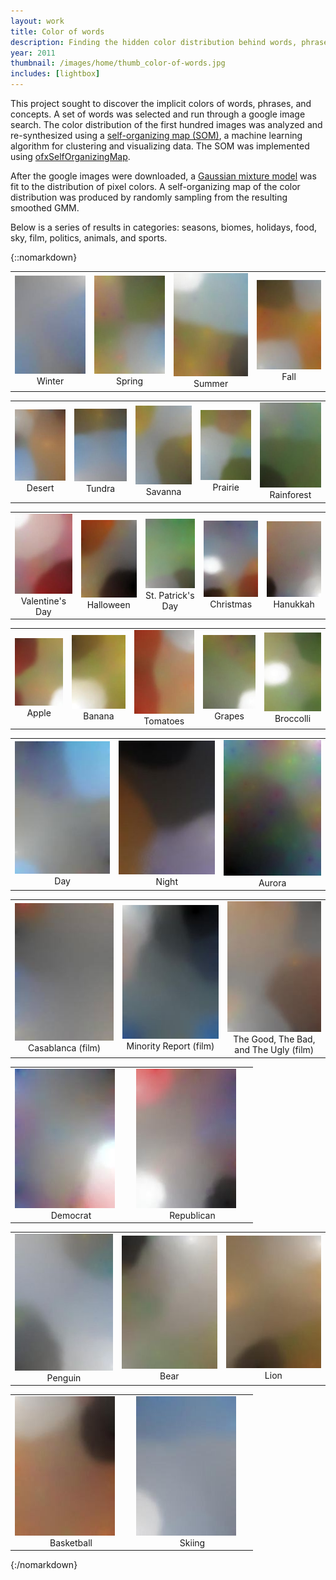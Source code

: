 ```yaml
---
layout: work
title: Color of words
description: Finding the hidden color distribution behind words, phrases, concepts
year: 2011
thumbnail: /images/home/thumb_color-of-words.jpg
includes: [lightbox]
---
```


This project sought to discover the implicit colors of words, phrases, and concepts. A set of words was selected and run through a google image search. The color distribution of the first hundred images was analyzed and re-synthesized using a [self-organizing map (SOM)](http://en.wikipedia.org/wiki/Self-organizing_map), a machine learning algorithm for clustering and visualizing data. The SOM was implemented using [ofxSelfOrganizingMap](http://www.github.com/genekogan/ofxSelfOrganizingMap). <!-- To emphasize the peaks and smooth out spurious colors, the covariance matrix of the GMM was divided by 10. -->

After the google images were downloaded, a [Gaussian mixture model](http://en.wikipedia.org/wiki/Mixture_model) was fit to the distribution of pixel colors. A self-organizing map of the color distribution was produced by randomly sampling from the resulting smoothed GMM.

Below is a series of results in categories: seasons, biomes, holidays, food, sky, film, politics, animals, and sports.

{::nomarkdown}
<center>
	<table border=0>
		<tr>
			<td cellpadding="5" width="180"><a class="example-image-link" href="/images/colors-of-words/SOM_reg_winter.jpg" data-lightbox="example-set" data-title="winter"><img src="/images/colors-of-words/thumb_SOM_reg_winter.jpg" alt="Winter" ></a><br><center>Winter</center></td>
			<td cellpadding="5" width="180"><a class="example-image-link" href="/images/colors-of-words/SOM_reg_spring.jpg" data-lightbox="example-set" data-title="spring"><img src="/images/colors-of-words/thumb_SOM_reg_spring.jpg" alt="Spring" ></a><br><center>Spring</center></td>
			<td cellpadding="5" width="180"><a class="example-image-link" href="/images/colors-of-words/SOM_reg_summer.jpg" data-lightbox="example-set" data-title="summer"><img src="/images/colors-of-words/thumb_SOM_reg_summer.jpg" alt="Summer" ></a><br><center>Summer</center></td>
			<td cellpadding="5" width="180"><a class="example-image-link" href="/images/colors-of-words/SOM_reg_fall.jpg" data-lightbox="example-set" data-title="fall"><img src="/images/colors-of-words/thumb_SOM_reg_fall.jpg" alt="Fall" ></a><br><center>Fall</center></td>
		</tr>
	</table>
	<p>
	<table border=0>
		<tr>
			<td cellpadding="5" width="180"><a class="example-image-link" href="/images/colors-of-words/SOM_reg_desert.jpg" data-lightbox="example-set" data-title="desert"><img src="/images/colors-of-words/thumb_SOM_reg_desert.jpg" alt="Desert" ></a><br><center>Desert</center></td>
			<td cellpadding="5" width="180"><a class="example-image-link" href="/images/colors-of-words/SOM_reg_tundra.jpg" data-lightbox="example-set" data-title="tundra"><img src="/images/colors-of-words/thumb_SOM_reg_tundra.jpg" alt="Tundra" ></a><br><center>Tundra</center></td>
			<td cellpadding="5" width="180"><a class="example-image-link" href="/images/colors-of-words/SOM_reg_savanna.jpg" data-lightbox="example-set" data-title="savanna"><img src="/images/colors-of-words/thumb_SOM_reg_savanna.jpg" alt="Savanna" ></a><br><center>Savanna</center></td>
			<td cellpadding="5" width="180"><a class="example-image-link" href="/images/colors-of-words/SOM_reg_prairie.jpg" data-lightbox="example-set" data-title="prairie"><img src="/images/colors-of-words/thumb_SOM_reg_prairie.jpg" alt="Prairie" ></a><br><center>Prairie</center></td>
			<td cellpadding="5" width="180"><a class="example-image-link" href="/images/colors-of-words/SOM_reg_rainforest.jpg" data-lightbox="example-set" data-title="rainforest"><img src="/images/colors-of-words/thumb_SOM_reg_rainforest.jpg" alt="Rainforest" ></a><br><center>Rainforest</center></td>
		</tr>
	</table>
	<p>
	<table border=0>
		<tr>
			<td cellpadding="5" width="180"><a class="example-image-link" href="/images/colors-of-words/SOM_reg_valentine.jpg" data-lightbox="example-set" data-title="Valentine's Day"><img src="/images/colors-of-words/thumb_SOM_reg_valentine.jpg" alt="Valentine's Day" ></a><br><center>Valentine's Day</center></td>
			<td cellpadding="5" width="180"><a class="example-image-link" href="/images/colors-of-words/SOM_reg_halloween.jpg" data-lightbox="example-set" data-title="Halloween"><img src="/images/colors-of-words/thumb_SOM_reg_halloween.jpg" alt="Halloween" ></a><br><center>Halloween</center></td>
			<td cellpadding="5" width="180"><a class="example-image-link" href="/images/colors-of-words/SOM_reg_stpatricksday.jpg" data-lightbox="example-set" data-title="St. Patrick's Day"><img src="/images/colors-of-words/thumb_SOM_reg_stpatricksday.jpg" alt="St. Patrick's Day" ></a><br><center>St. Patrick's Day</center></td>
			<td cellpadding="5" width="180"><a class="example-image-link" href="/images/colors-of-words/SOM_reg_christmas.jpg" data-lightbox="example-set" data-title="Christmas"><img src="/images/colors-of-words/thumb_SOM_reg_christmas.jpg" alt="Christmas" ></a><br><center>Christmas</center></td>
			<td cellpadding="5" width="180"><a class="example-image-link" href="/images/colors-of-words/SOM_reg_hanukkah.jpg" data-lightbox="example-set" data-title="Hanukkah"><img src="/images/colors-of-words/thumb_SOM_reg_hanukkah.jpg" alt="Hanukkah" ></a><br><center>Hanukkah</center></td>
		</tr>
	</table>
	<p>
	<table border=0>
		<tr>
			<td cellpadding="5" width="180"><a class="example-image-link" href="/images/colors-of-words/SOM_reg_apples.jpg" data-lightbox="example-set" data-title="apples"><img src="/images/colors-of-words/thumb_SOM_reg_apples.jpg" alt="Apple" ></a><br><center>Apple</center></td>
			<td cellpadding="5" width="180"><a class="example-image-link" href="/images/colors-of-words/SOM_reg_banana.jpg" data-lightbox="example-set" data-title="banana"><img src="/images/colors-of-words/thumb_SOM_reg_banana.jpg" alt="Banana" ></a><br><center>Banana</center></td>
			<td cellpadding="5" width="180"><a class="example-image-link" href="/images/colors-of-words/SOM_reg_tomatoes.jpg" data-lightbox="example-set" data-title="tomatoes"><img src="/images/colors-of-words/thumb_SOM_reg_tomatoes.jpg" alt="Tomatoes" ></a><br><center>Tomatoes</center></td>
			<td cellpadding="5" width="180"><a class="example-image-link" href="/images/colors-of-words/SOM_reg_grapes.jpg" data-lightbox="example-set" data-title="grapes"><img src="/images/colors-of-words/thumb_SOM_reg_grapes.jpg" alt="Grapes" ></a><br><center>Grapes</center></td>
			<td cellpadding="5" width="180"><a class="example-image-link" href="/images/colors-of-words/SOM_reg_broccolli.jpg" data-lightbox="example-set" data-title="broccolli"><img src="/images/colors-of-words/thumb_SOM_reg_broccolli.jpg" alt="Broccolli" ></a><br><center>Broccolli</center></td>
		</tr>
	</table>
	<p>
	<table border=0>
		<tr>
			<td cellpadding="5" width="180"><a class="example-image-link" href="/images/colors-of-words/SOM_reg_day.jpg" data-lightbox="example-set" data-title="day"><img src="/images/colors-of-words/thumb_SOM_reg_day.jpg" alt="Day" ></a><br><center>Day</center></td>
			<td cellpadding="5" width="180"><a class="example-image-link" href="/images/colors-of-words/SOM_reg_night.jpg" data-lightbox="example-set" data-title="night"><img src="/images/colors-of-words/thumb_SOM_reg_night.jpg" alt="Night" ></a><br><center>Night</center></td>
			<td cellpadding="5" width="180"><a class="example-image-link" href="/images/colors-of-words/SOM_reg_aurora.jpg" data-lightbox="example-set" data-title="aurora"><img src="/images/colors-of-words/thumb_SOM_reg_aurora.jpg" alt="Aurora" ></a><br><center>Aurora</center></td>
		</tr>
	</table>
	<p>
	<table border=0>
		<tr>
			<td cellpadding="5" width="180"><a class="example-image-link" href="/images/colors-of-words/SOM_reg_casablanca.jpg" data-lightbox="example-set" data-title="Casablanca"><img src="/images/colors-of-words/thumb_SOM_reg_casablanca.jpg" alt="Casablanca (film)" ></a><br><center>Casablanca (film)</center></td>
			<td cellpadding="5" width="180"><a class="example-image-link" href="/images/colors-of-words/SOM_reg_minority_report.jpg" data-lightbox="example-set" data-title="Minority Report"><img src="/images/colors-of-words/thumb_SOM_reg_minority_report.jpg" alt="Minority Report (film)" ></a><br><center>Minority Report (film)</center></td>
			<td cellpadding="5" width="180"><a class="example-image-link" href="/images/colors-of-words/SOM_reg_thegoodthebadtheugly.jpg" data-lightbox="example-set" data-title="The Good, The Bad, The Ugly"><img src="/images/colors-of-words/thumb_SOM_reg_thegoodthebadtheugly.jpg" alt="The Good, The Bad, and The Ugly (film)" ></a><br><center>The Good, The Bad, and The Ugly (film)</center></td> 
		</tr>
	</table>
	<p>
	<table border=0>
		<tr>
			<td cellpadding="5" width="180"><a class="example-image-link" href="/images/colors-of-words/SOM_reg_democrat.jpg" data-lightbox="example-set" data-title="Democrat"><img src="/images/colors-of-words/thumb_SOM_reg_democrat.jpg" alt="Democrat" ></a><br><center>Democrat</center></td>
			<td cellpadding="5" width="180"><a class="example-image-link" href="/images/colors-of-words/SOM_reg_republican.jpg" data-lightbox="example-set" data-title="Republican"><img src="/images/colors-of-words/thumb_SOM_reg_republican.jpg" alt="Republican" ></a><br><center>Republican</center></td>
		</tr>
	</table>
	<p>
	<table border=0>
		<tr>
			<td cellpadding="5" width="180"><a class="example-image-link" href="/images/colors-of-words/SOM_reg_penguin.jpg" data-lightbox="example-set" data-title="penguin"><img src="/images/colors-of-words/thumb_SOM_reg_penguin.jpg" alt="Penguin" ></a><br><center>Penguin</center></td>
			<td cellpadding="5" width="180"><a class="example-image-link" href="/images/colors-of-words/SOM_reg_bear.jpg" data-lightbox="example-set" data-title="bear"><img src="/images/colors-of-words/thumb_SOM_reg_bear.jpg" alt="Bear" ></a><br><center>Bear</center></td>
			<td cellpadding="5" width="180"><a class="example-image-link" href="/images/colors-of-words/SOM_reg_lion.jpg" data-lightbox="example-set" data-title="lion"><img src="/images/colors-of-words/thumb_SOM_reg_lion.jpg" alt="Lion" ></a><br><center>Lion</center></td>
		</tr>
	</table>
	<p>
	<table border=0>
		<tr>
			<td cellpadding="5" width="180"><a class="example-image-link" href="/images/colors-of-words/SOM_reg_basketball.jpg" data-lightbox="example-set" alt="basketball"><img src="/images/colors-of-words/thumb_SOM_reg_basketball.jpg" alt="Basketball" ></a><br><center>Basketball</center></td>
			<td cellpadding="5" width="180"><a class="example-image-link" href="/images/colors-of-words/SOM_reg_ski.jpg" data-lightbox="example-set" alt="skiing"><img src="/images/colors-of-words/thumb_SOM_reg_ski.jpg" alt="Skiing" ></a><br><center>Skiing</center></td>
		</tr>
	</table>
	
</center>

{:/nomarkdown}

